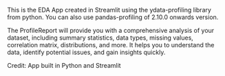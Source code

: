 This is the EDA App created in Streamlit using the ydata-profiling library from python. You can also use pandas-profiling of 2.10.0 onwards version.

The ProfileReport will provide you with a comprehensive analysis of your dataset, including summary statistics, data types, missing values, correlation matrix, distributions, and more. It helps you to understand the data, identify potential issues, and gain insights quickly.

Credit: App built in Python and Streamlit